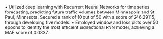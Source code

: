•	Utilized deep learning with Recurrent Neural Networks for time series forecasting, predicting future traffic volumes between Minneapolis and St Paul, Minnesota. Secured a rank of 10 out of 50 with a score of 246.29115, through developing five models. 
•	Employed window and loss plots over 50 epochs to identify the most efficient Bidirectional RNN model, achieving a MAE score of 0.0337.

